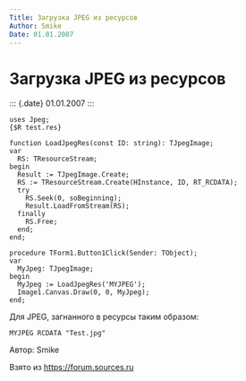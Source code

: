 ```yaml
---
Title: Загрузка JPEG из ресурсов
Author: Smike
Date: 01.01.2007
---
```



Загрузка JPEG из ресурсов
=========================

::: {.date}
01.01.2007
:::

    uses Jpeg;
    {$R test.res}
     
    function LoadJpegRes(const ID: string): TJpegImage;
    var
      RS: TResourceStream;
    begin
      Result := TJpegImage.Create;
      RS := TResourceStream.Create(HInstance, ID, RT_RCDATA);
      try
        RS.Seek(0, soBeginning);
        Result.LoadFromStream(RS);
      finally
        RS.Free;
      end;
    end;
     
    procedure TForm1.Button1Click(Sender: TObject);
    var
      MyJpeg: TJpegImage;
    begin
      MyJpeg := LoadJpegRes('MYJPEG');
      Image1.Canvas.Draw(0, 0, MyJpeg);
    end;


Для JPEG, загнанного в ресурсы таким образом:


 

    MYJPEG RCDATA "Test.jpg" 




Автор: Smike

Взято из <https://forum.sources.ru>
